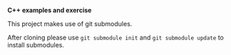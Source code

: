 **C++ examples and exercise**

This project makes use of git submodules.

After cloning please use ```git submodule init``` and ```git submodule update```
to install submodules.
